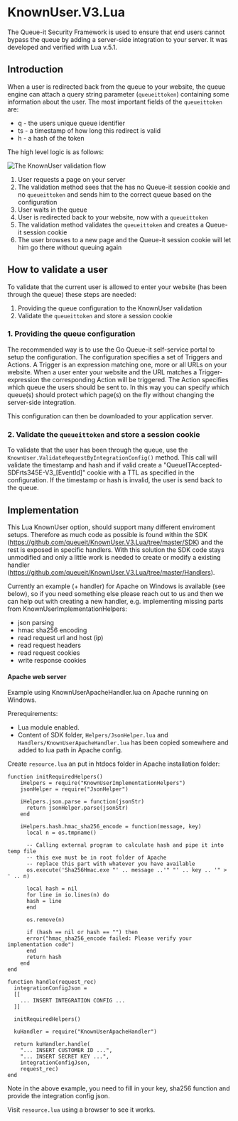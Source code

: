 # KnownUser.V3.Lua
The Queue-it Security Framework is used to ensure that end users cannot bypass the queue by adding a server-side integration to your server. It was developed and verified with Lua v.5.1.

## Introduction
When a user is redirected back from the queue to your website, the queue engine can attach a query string parameter (`queueittoken`) containing some information about the user. 
The most important fields of the `queueittoken` are:

 - q - the users unique queue identifier
 - ts - a timestamp of how long this redirect is valid
 - h - a hash of the token


The high level logic is as follows:

![The KnownUser validation flow](https://github.com/queueit/KnownUser.V3.Lua/blob/master/Documentation/KnownUserFlow.png)

 1. User requests a page on your server
 2. The validation method sees that the has no Queue-it session cookie and no `queueittoken` and sends him to the correct queue based on the configuration
 3. User waits in the queue
 4. User is redirected back to your website, now with a `queueittoken`
 5. The validation method validates the `queueittoken` and creates a Queue-it session cookie
 6. The user browses to a new page and the Queue-it session cookie will let him go there without queuing again

## How to validate a user
To validate that the current user is allowed to enter your website (has been through the queue) these steps are needed:

 1. Providing the queue configuration to the KnownUser validation
 2. Validate the `queueittoken` and store a session cookie


### 1. Providing the queue configuration
The recommended way is to use the Go Queue-it self-service portal to setup the configuration. 
The configuration specifies a set of Triggers and Actions. A Trigger is an expression matching one, more or all URLs on your website. 
When a user enter your website and the URL matches a Trigger-expression the corresponding Action will be triggered. 
The Action specifies which queue the users should be sent to. 
In this way you can specify which queue(s) should protect which page(s) on the fly without changing the server-side integration.

This configuration can then be downloaded to your application server.

### 2. Validate the `queueittoken` and store a session cookie
To validate that the user has been through the queue, use the `KnownUser.ValidateRequestByIntegrationConfig()` method. 
This call will validate the timestamp and hash and if valid create a "QueueITAccepted-SDFrts345E-V3_[EventId]" cookie with a TTL as specified in the configuration.
If the timestamp or hash is invalid, the user is send back to the queue.

## Implementation

This Lua KnownUser option, should support many different enviroment setups.
Therefore as much code as possible is found within the SDK (https://github.com/queueit/KnownUser.V3.Lua/tree/master/SDK) and the rest is exposed in specific handlers. With this solution the SDK code stays unmodified and only a little work is needed to create or modify a existing handler (https://github.com/queueit/KnownUser.V3.Lua/tree/master/Handlers).

Currently an example (+ handler) for Apache on Windows is available (see below), so if you need something else please reach out to us and then we can help out with creating a new handler, e.g. implementing missing parts from KnownUserImplementationHelpers:
- json parsing
- hmac sha256 encoding
- read request url and host (ip)
- read request headers
- read request cookies
- write response cookies

#### Apache web server
Example using KnownUserApacheHandler.lua on Apache running on Windows.

Prerequirements: 
- Lua module enabled. 
- Content of SDK folder, `Helpers/JsonHelper.lua` and `Handlers/KnownUserApacheHandler.lua` has been copied somewhere and added to lua path in Apache config. 

Create `resource.lua` an put in htdocs folder in Apache installation folder:
```
function initRequiredHelpers()
    iHelpers = require("KnownUserImplementationHelpers")
    jsonHelper = require("JsonHelper")

    iHelpers.json.parse = function(jsonStr)
      return jsonHelper.parse(jsonStr)
    end

    iHelpers.hash.hmac_sha256_encode = function(message, key)		
      local n = os.tmpname()
		
      -- Calling external program to calculate hash and pipe it into temp file
      -- this exe must be in root folder of Apache
      -- replace this part with whatever you have available
      os.execute('Sha256Hmac.exe "' .. message ..'" "' .. key .. '" > ' .. n)

      local hash = nil
      for line in io.lines(n) do
	  hash = line
      end

      os.remove(n)

      if (hash == nil or hash == "") then
	  error("hmac_sha256_encode failed: Please verify your implementation code")		
      end
      return hash
    end
end

function handle(request_rec)
  integrationConfigJson = 
  [[
    ... INSERT INTEGRATION CONFIG ...
  ]]
	
  initRequiredHelpers()

  kuHandler = require("KnownUserApacheHandler")
	
  return kuHandler.handle(
    "... INSERT CUSTOMER ID ...", 
    "... INSERT SECRET KEY ...", 
    integrationConfigJson, 
    request_rec)
end
```
Note in the above example, you need to fill in your key, sha256 function and provide the integration config json.

Visit `resource.lua` using a browser to see it works.
